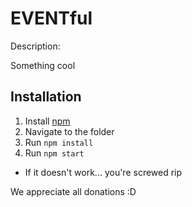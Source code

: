 # EVENTful

Description:

Something cool

## Installation

1. Install [npm](https://docs.npmjs.com/cli/install)
2. Navigate to the folder
3. Run `npm install`
4. Run `npm start`
  - If it doesn't work... you're screwed rip

We appreciate all donations :D
